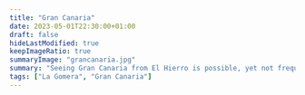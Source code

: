 ```yaml
---
title: "Gran Canaria"
date: 2023-05-01T22:30:00+01:00
draft: false
hideLastModified: true
keepImageRatio: true
summaryImage: "grancanaria.jpg"
summary: "Seeing Gran Canaria from El Hierro is possible, yet not frequent."
tags: ["La Gomera", "Gran Canaria"]
---
```



 
